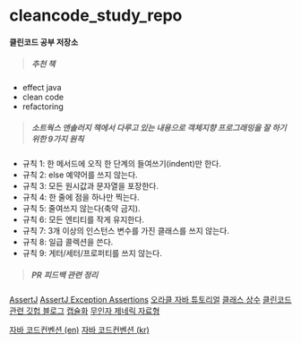 # cleancode_study_repo
#### 클린코드 공부 저장소
>##### 추천 책
- effect java
- clean code
- refactoring

>##### 소트웍스 앤솔러지 책에서 다루고 있는 내용으로 객체지향 프로그래밍을 잘 하기 위한 9가지 원칙
- 규칙 1: 한 메서드에 오직 한 단계의 들여쓰기(indent)만 한다.
- 규칙 2: else 예약어를 쓰지 않는다.
- 규칙 3: 모든 원시값과 문자열을 포장한다.
- 규칙 4: 한 줄에 점을 하나만 찍는다.
- 규칙 5: 줄여쓰지 않는다(축약 금지).
- 규칙 6: 모든 엔티티를 작게 유지한다.
- 규칙 7: 3개 이상의 인스턴스 변수를 가진 클래스를 쓰지 않는다.
- 규칙 8: 일급 콜렉션을 쓴다.
- 규칙 9: 게터/세터/프로퍼티를 쓰지 않는다.

>##### PR 피드백 관련 정리
[AssertJ](https://www.baeldung.com/introduction-to-assertj)
[AssertJ Exception Assertions](https://www.baeldung.com/assertj-exception-assertion)
[오라클 자바 튜토리얼](https://docs.oracle.com/javase/tutorial/java/index.html)
[클래스 상수](https://djkeh.github.io/articles/Why-should-final-member-variables-be-conventionally-static-in-Java-kor/)
[클린코드 관련 깃헙 블로그](http://amazingguni.github.io/blog/)
[캡슐화](https://javacpro.tistory.com/31)
[무인자 제네릭 자료형](https://itstory.tk/entry/%EC%9D%B4%ED%8E%99%ED%8B%B0%EB%B8%8C-%EC%9E%90%EB%B0%94-%EA%B7%9C%EC%B9%9923-%EC%83%88-%EC%BD%94%EB%93%9C%EC%97%90%EB%8A%94-%EB%AC%B4%EC%9D%B8%EC%9E%90-%EC%A0%9C%EB%84%A4%EB%A6%AD-%EC%9E%90%EB%A3%8C%ED%98%95%EC%9D%84-%EC%82%AC%EC%9A%A9%ED%95%98%EC%A7%80-%EB%A7%88%EB%9D%BC)

[자바 코드컨벤션 (en)](https://google.github.io/styleguide/javaguide.html)
[자바 코드컨벤션 (kr)](https://myeonguni.tistory.com/1596)


 